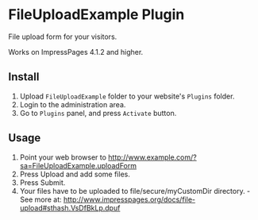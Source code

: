 FileUploadExample Plugin
==================

File upload form for your visitors.

Works on ImpressPages 4.1.2 and higher.

## Install

1. Upload `FileUploadExample` folder to your website's `Plugins` folder.
2. Login to the administration area.
3. Go to `Plugins` panel, and press `Activate` button.


## Usage

1. Point your web browser to http://www.example.com/?sa=FileUploadExample.uploadForm
2. Press Upload and add some files.
3. Press Submit.
4. Your files have to be uploaded to file/secure/myCustomDir directory. - See more at: http://www.impresspages.org/docs/file-upload#sthash.VsDfBkLp.dpuf

